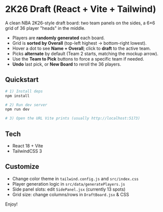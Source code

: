 # 2K26 Draft (React + Vite + Tailwind)

A clean NBA 2K26-style draft board: two team panels on the sides, a 6×6 grid of 36 player "heads" in the middle.
- Players are **randomly generated** each board.
- Grid is **sorted by Overall** (top-left highest → bottom-right lowest).
- Hover a dot to see **Name + Overall**; click to **draft** to the active team.
- Picks **alternate** by default (Team 2 starts, matching the mockup arrow).
- Use the **Team to Pick** buttons to force a specific team if needed.
- **Undo** last pick, or **New Board** to reroll the 36 players.

## Quickstart

```bash
# 1) Install deps
npm install

# 2) Run dev server
npm run dev

# 3) Open the URL Vite prints (usually http://localhost:5173)
```

## Tech
- React 18 + Vite
- TailwindCSS 3

## Customize

- Change color theme in `tailwind.config.js` and `src/index.css`
- Player generation logic in `src/data/generatePlayers.js`
- Side panel slots: edit `SidePanel.jsx` (currently 13 spots)
- Grid size: change columns/rows in `DraftBoard.jsx` & CSS

Enjoy!
